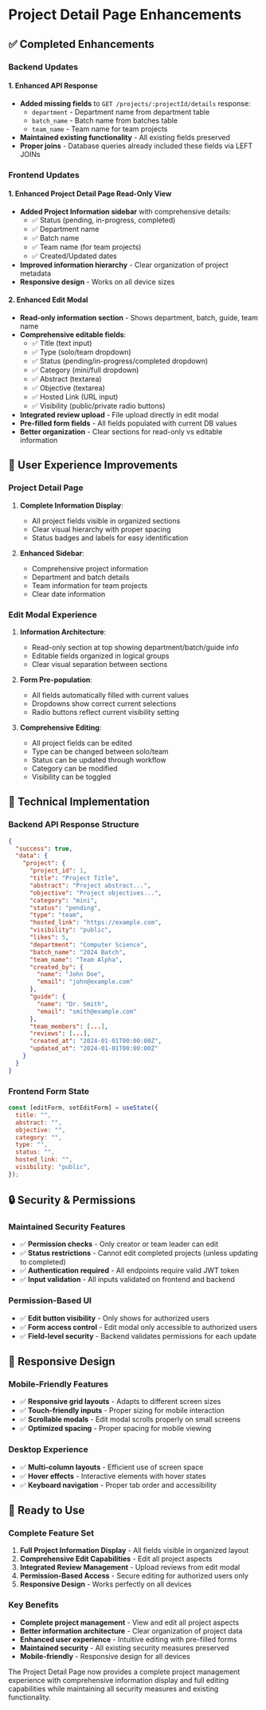 # Project Detail Page Enhancements

## ✅ Completed Enhancements

### Backend Updates

#### 1. Enhanced API Response
- **Added missing fields** to `GET /projects/:projectId/details` response:
  - `department` - Department name from department table
  - `batch_name` - Batch name from batches table  
  - `team_name` - Team name for team projects
- **Maintained existing functionality** - All existing fields preserved
- **Proper joins** - Database queries already included these fields via LEFT JOINs

### Frontend Updates

#### 1. Enhanced Project Detail Page Read-Only View
- **Added Project Information sidebar** with comprehensive details:
  - ✅ Status (pending, in-progress, completed)
  - ✅ Department name
  - ✅ Batch name
  - ✅ Team name (for team projects)
  - ✅ Created/Updated dates
- **Improved information hierarchy** - Clear organization of project metadata
- **Responsive design** - Works on all device sizes

#### 2. Enhanced Edit Modal
- **Read-only information section** - Shows department, batch, guide, team name
- **Comprehensive editable fields**:
  - ✅ Title (text input)
  - ✅ Type (solo/team dropdown)
  - ✅ Status (pending/in-progress/completed dropdown)
  - ✅ Category (mini/full dropdown)
  - ✅ Abstract (textarea)
  - ✅ Objective (textarea)
  - ✅ Hosted Link (URL input)
  - ✅ Visibility (public/private radio buttons)
- **Integrated review upload** - File upload directly in edit modal
- **Pre-filled form fields** - All fields populated with current DB values
- **Better organization** - Clear sections for read-only vs editable information

## 🎨 User Experience Improvements

### Project Detail Page
1. **Complete Information Display**:
   - All project fields visible in organized sections
   - Clear visual hierarchy with proper spacing
   - Status badges and labels for easy identification

2. **Enhanced Sidebar**:
   - Comprehensive project information
   - Department and batch details
   - Team information for team projects
   - Clear date information

### Edit Modal Experience
1. **Information Architecture**:
   - Read-only section at top showing department/batch/guide info
   - Editable fields organized in logical groups
   - Clear visual separation between sections

2. **Form Pre-population**:
   - All fields automatically filled with current values
   - Dropdowns show correct current selections
   - Radio buttons reflect current visibility setting

3. **Comprehensive Editing**:
   - All project fields can be edited
   - Type can be changed between solo/team
   - Status can be updated through workflow
   - Category can be modified
   - Visibility can be toggled

## 🔧 Technical Implementation

### Backend API Response Structure
```json
{
  "success": true,
  "data": {
    "project": {
      "project_id": 1,
      "title": "Project Title",
      "abstract": "Project abstract...",
      "objective": "Project objectives...",
      "category": "mini",
      "status": "pending",
      "type": "team",
      "hosted_link": "https://example.com",
      "visibility": "public",
      "likes": 5,
      "department": "Computer Science",
      "batch_name": "2024 Batch",
      "team_name": "Team Alpha",
      "created_by": {
        "name": "John Doe",
        "email": "john@example.com"
      },
      "guide": {
        "name": "Dr. Smith",
        "email": "smith@example.com"
      },
      "team_members": [...],
      "reviews": [...],
      "created_at": "2024-01-01T00:00:00Z",
      "updated_at": "2024-01-01T00:00:00Z"
    }
  }
}
```

### Frontend Form State
```javascript
const [editForm, setEditForm] = useState({
  title: "",
  abstract: "",
  objective: "",
  category: "",
  type: "",
  status: "",
  hosted_link: "",
  visibility: "public",
});
```

## 🔒 Security & Permissions

### Maintained Security Features
- ✅ **Permission checks** - Only creator or team leader can edit
- ✅ **Status restrictions** - Cannot edit completed projects (unless updating to completed)
- ✅ **Authentication required** - All endpoints require valid JWT token
- ✅ **Input validation** - All inputs validated on frontend and backend

### Permission-Based UI
- ✅ **Edit button visibility** - Only shows for authorized users
- ✅ **Form access control** - Edit modal only accessible to authorized users
- ✅ **Field-level security** - Backend validates permissions for each update

## 📱 Responsive Design

### Mobile-Friendly Features
- ✅ **Responsive grid layouts** - Adapts to different screen sizes
- ✅ **Touch-friendly inputs** - Proper sizing for mobile interaction
- ✅ **Scrollable modals** - Edit modal scrolls properly on small screens
- ✅ **Optimized spacing** - Proper spacing for mobile viewing

### Desktop Experience
- ✅ **Multi-column layouts** - Efficient use of screen space
- ✅ **Hover effects** - Interactive elements with hover states
- ✅ **Keyboard navigation** - Proper tab order and accessibility

## 🚀 Ready to Use

### Complete Feature Set
1. **Full Project Information Display** - All fields visible in organized layout
2. **Comprehensive Edit Capabilities** - Edit all project aspects
3. **Integrated Review Management** - Upload reviews from edit modal
4. **Permission-Based Access** - Secure editing for authorized users only
5. **Responsive Design** - Works perfectly on all devices

### Key Benefits
- **Complete project management** - View and edit all project aspects
- **Better information architecture** - Clear organization of project data
- **Enhanced user experience** - Intuitive editing with pre-filled forms
- **Maintained security** - All existing security measures preserved
- **Mobile-friendly** - Responsive design for all devices

The Project Detail Page now provides a complete project management experience with comprehensive information display and full editing capabilities while maintaining all security measures and existing functionality.
